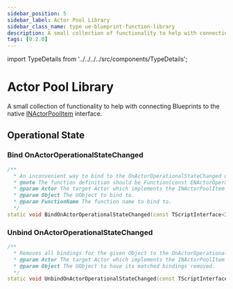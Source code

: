 ```yaml
---
sidebar_position: 5
sidebar_label: Actor Pool Library
sidebar_class_name: type ue-blueprint-function-library
description: A small collection of functionality to help with connecting Blueprints to the native INActorPoolItem interface.
tags: [0.2.0]
---
```


import TypeDetails from '../../../../src/components/TypeDetails';

# Actor Pool Library

<TypeDetails icon="ue-blueprint-function-library" base="UBlueprintFunctionLibrary" type="UNActorPoolLibrary" typeExtra="" headerFile="NexusActorPools/Public/NActorPoolLibrary.h" />

A small collection of functionality to help with connecting Blueprints to the native [INActorPoolItem](actor-pool-item.md) interface.

## Operational State

### Bind OnActorOperationalStateChanged

```cpp
/**
  * An inconvenient way to bind to the OnActorOperationalStateChanged delegate on an INActorPoolItem.
  * @note The function definition should be Function(const ENActorOperationalState OldState, const ENActorOperationalState NewState).
  * @param Actor The target Actor which implements the INActorPoolItem interface.
  * @param Object The UObject to bind to.
  * @param FunctionName The function name to bind to.
  */
static void BindOnActorOperationalStateChanged(const TScriptInterface<INActorPoolItem> Actor, UObject* Object, const FName FunctionName)
```


### Unbind OnActorOperationalStateChanged

```cpp
/**
  * Removes all bindings for the given Object to the OnActorOperationalStateChanged delegate.	 
  * @param Actor The target Actor which implements the INActorPoolItem interface.
  * @param Object The UObject to have its matched bindings removed.
  */
static void UnbindOnActorOperationalStateChanged(const TScriptInterface<INActorPoolItem> Actor, UObject* Object)
```